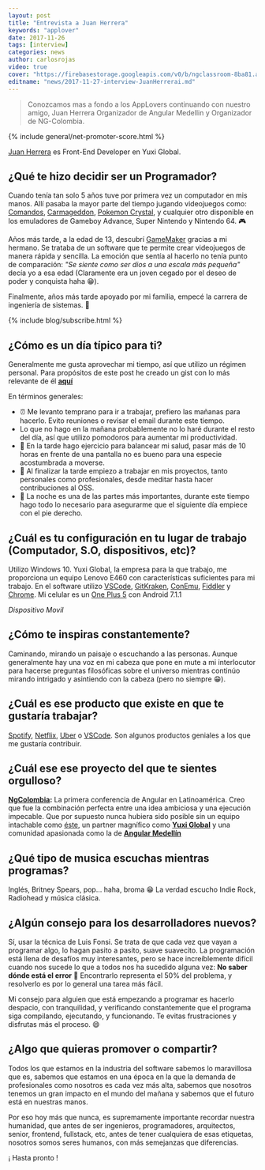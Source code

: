 ```yaml
---
layout: post
title: "Entrevista a Juan Herrera"
keywords: "applover"
date: 2017-11-26
tags: [interview]
categories: news
author: carlosrojas
video: true
cover: "https://firebasestorage.googleapis.com/v0/b/ngclassroom-8ba81.appspot.com/o/posts%2F2017-11-27-interview-JuanHerrerai%2FDear%20Papa%2C.png?alt=media&token=a1495f3e-c93c-4bf4-98fa-8fa04bc916cf"
editname: "news/2017-11-27-interview-JuanHerrerai.md"
---
```

> Conozcamos mas a fondo a los AppLovers continuando con nuestro amigo, Juan Herrera Organizador de Angular Medellin y Organizador de NG-Colombia.

<amp-img width="1024" height="512" layout="responsive" src="https://firebasestorage.googleapis.com/v0/b/ngclassroom-8ba81.appspot.com/o/posts%2F2017-11-27-interview-JuanHerrerai%2FDear%20Papa%2C.png?alt=media&token=a1495f3e-c93c-4bf4-98fa-8fa04bc916cf"></amp-img> 
{% include general/net-promoter-score.html %} 

[Juan Herrera](https://twitter.com/jdjuan) es Front-End Developer en Yuxi Global.

## ¿Qué te hizo decidir ser un Programador?

Cuando tenía tan solo 5 años tuve por primera vez un computador en mis manos. Allí pasaba la mayor parte del tiempo jugando videojuegos como: [Comandos](https://www.google.com.co/search?q=commandos+game&rlz=1C1CHBF_enCO742CO742&source=lnms&tbm=isch&sa=X&ved=0ahUKEwjZwPH79NzXAhWsRN8KHZr4Ao8Q_AUICigB&biw=1366&bih=637), [Carmageddon](https://www.google.com.co/search?rlz=1C1CHBF_enCO742CO742&biw=1366&bih=637&tbm=isch&sa=1&ei=0g0bWpGnGOfi_QaGiriwBg&q=carmageddon&oq=carma&gs_l=psy-ab.3.0.0i67k1j0j0i67k1l3j0l2j0i67k1j0l2.14261.16435.0.17972.10.10.0.0.0.0.316.1173.0j3j2j1.7.0....0...1c.1.64.psy-ab..3.6.1171.0...118.Cx90gnuf10w), [Pokemon Crystal](https://www.google.com.co/search?rlz=1C1CHBF_enCO742CO742&biw=1366&bih=637&tbm=isch&sa=1&ei=5Q0bWsSvLcGk_QbOm4iABw&q=pokemon+crystal&oq=pokemon+cry&gs_l=psy-ab.3.0.0l10.11749.14658.0.15620.15.10.2.2.2.0.161.1099.0j7.7.0....0...1c.1.64.psy-ab..4.11.1151...0i67k1j0i10k1.0.43i3cj4CUxw), y cualquier otro disponible en los emuladores de Gameboy Advance, Super Nintendo y Nintendo 64. 🎮

Años más tarde, a la edad de 13, descubrí [GameMaker](https://www.yoyogames.com/gamemaker) gracias a mi hermano. Se trataba de un software que te permite crear videojuegos de manera rápida y sencilla. La emoción que sentía al hacerlo no tenía punto de comparación: *"Se siente como ser dios a una escala más pequeña"* decía yo a esa edad (Claramente era un joven cegado por el deseo de poder y conquista haha 😁).

Finalmente, años más tarde apoyado por mi familia, empecé la carrera de ingeniería de sistemas. 💪

{% include blog/subscribe.html %}

## ¿Cómo es un día típico para ti?

Generalmente me gusta aprovechar mi tiempo, así que utilizo un régimen personal. Para propósitos de este post he creado un gist con lo más relevante de él **[aquí](https://gist.github.com/jdjuan/8c7cf10f0ed62a06f27ee066ac00e91c)**

En términos generales:

- ⏰ Me levanto temprano para ir a trabajar, prefiero las mañanas para hacerlo. Evito reuniones o revisar el email durante este tiempo.
- Lo que no hago en la mañana probablemente no lo haré durante el resto del día, así que utilizo pomodoros para aumentar mi productividad.
- 🏃 En la tarde hago ejercicio para balancear mi salud, pasar más de 10 horas en frente de una pantalla no es bueno para una especie acostumbrada a moverse.
- 💾 Al finalizar la tarde empiezo a trabajar en mis proyectos, tanto personales como profesionales, desde meditar hasta hacer contribuciones al OSS.
- 📖 La noche es una de las partes más importantes, durante este tiempo hago todo lo necesario para asegurarme que el siguiente día empiece con el pie derecho.

## ¿Cuál es tu configuración en tu lugar de trabajo (Computador, S.O, dispositivos, etc)?

Utilizo Windows 10. Yuxi Global, la empresa para la que trabajo, me proporciona un equipo Lenovo E460 con características suficientes para mi trabajo. 
En el software utilizo [VSCode](https://code.visualstudio.com/), [GitKraken](https://www.gitkraken.com/), [ConEmu](https://conemu.github.io/), [Fiddler](https://conemu.github.io/) y [Chrome](https://www.google.com/chrome/browser/desktop/index.html). Mi celular es un [One Plus 5](https://oneplus.net/5) con Android 7.1.1

*Dispositivo Movil*

<div class="row wrap">
  <div class="col col-100 col-md-33 col-lg-33">
    <amp-img width="720" height="1280" layout="responsive" src="https://firebasestorage.googleapis.com/v0/b/ngclassroom-8ba81.appspot.com/o/posts%2F2017-11-27-interview-JuanHerrerai%2Fhomescreen%20(1).jpg?alt=media&token=9f7a992d-c385-41ab-adbf-8379d96bc68c"></amp-img>
  </div>
  <div class="col col-100 col-md-33 col-lg-33">
    
  </div>
  <div class="col col-100 col-md-33 col-lg-33">
    
  </div>
</div>

## ¿Cómo te inspiras constantemente?

Caminando, mirando un paisaje o escuchando a las personas. Aunque generalmente hay una voz en mi cabeza que pone en mute a mi interlocutor para hacerse preguntas filosóficas sobre el universo mientras continúo mirando intrigado y asintiendo con la cabeza (pero no siempre 😁).

## ¿Cuál es ese producto que existe en que te gustaría trabajar?

[Spotify](https://www.spotify.com/co/), [Netflix](https://www.netflix.com/), [Uber](https://www.uber.com/) o [VSCode](https://www.uber.com/). Son algunos productos geniales a los que me gustaría contribuir.

## ¿Cuál ese ese proyecto del que te sientes orgulloso?

**[NgColombia](http://ng-colombia.org/):** La primera conferencia de Angular en Latinoamérica. Creo que fue la combinación perfecta entre una idea ambiciosa y una ejecución impecable. Que por supuesto nunca hubiera sido posible sin un equipo intachable como [éste](http://ng-colombia.org/heroes), un partner magnífico como **[Yuxi Global](http://yuxiglobal.com/)** y una comunidad apasionada como la de **[Angular Medellín](http://meetup.com/Angular-Medellin/)**

<amp-img width="1024" height="512" layout="responsive" src="https://firebasestorage.googleapis.com/v0/b/ngclassroom-8ba81.appspot.com/o/posts%2F2017-11-27-interview-JuanHerrerai%2FNgColombia%20(1).jpg?alt=media&token=49a3cb09-4cff-4260-a0d2-d583b2537994"></amp-img> 

## ¿Qué tipo de musica escuchas mientras programas?

Inglés, Britney Spears, pop… haha, broma 😁 La verdad escucho Indie Rock, Radiohead y música clásica.

## ¿Algún consejo para los desarrolladores nuevos?

Sí, usar la técnica de Luis Fonsi. Se trata de que cada vez que vayan a programar algo, lo hagan pasito a pasito, suave suavecito. La programación está llena de desafíos muy interesantes, pero se hace increíblemente difícil cuando nos sucede lo que a todos nos ha sucedido alguna vez: **No saber dónde está el error** 😬 Encontrarlo representa el 50% del problema, y resolverlo es por lo general una tarea más fácil.

Mi consejo para alguien que está empezando a programar es hacerlo despacio, con tranquilidad, y verificando constantemente que el programa siga compilando, ejecutando, y funcionando. Te evitas frustraciones y disfrutas más el proceso. 😄

## ¿Algo que quieras promover o compartir?

Todos los que estamos en la industria del software sabemos lo maravillosa que es, sabemos que estamos en una época en la que la demanda de profesionales como nosotros es cada vez más alta, sabemos que nosotros tenemos un gran impacto en el mundo del mañana y sabemos que el futuro está en nuestras manos.

Por eso hoy más que nunca, es supremamente importante recordar nuestra humanidad, que antes de ser ingenieros, programadores, arquitectos, senior, frontend, fullstack, etc, antes de tener cualquiera de esas etiquetas, nosotros somos seres humanos, con más semejanzas que diferencias.

¡ Hasta pronto !
